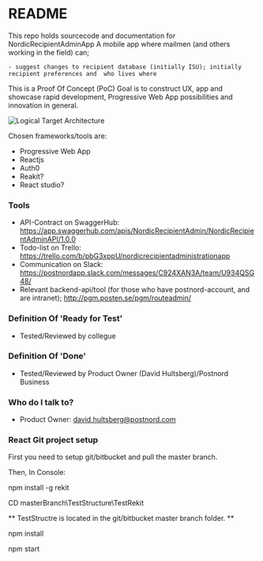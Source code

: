 # README #

This repo holds sourcecode and documentation for NordicRecipientAdminApp
A mobile app where mailmen (and others working in the field) can;

	- suggest changes to recipient database (initially ISU); initially recipient preferences and  who lives where

This is a Proof Of Concept (PoC)
Goal is to construct UX, app and showcase rapid development, Progressive Web App possibilities and innovation in general.

![Logical Target Architecture](https://bitbucket.org/davidhultsberg/nordicrecipientadminapp/raw/master/Docs/NordicRecipientAdminTA.jpg)

Chosen frameworks/tools are:

- Progressive Web App 
- Reactjs
- Auth0
- Reakit?
- React studio?

### Tools ###

* API-Contract on SwaggerHub: https://app.swaggerhub.com/apis/NordicRecipientAdmin/NordicRecipientAdminAPI/1.0.0
* Todo-list on Trello: https://trello.com/b/pbG3xppU/nordicrecipientadministrationapp
* Communication on Slack: https://postnordapp.slack.com/messages/C924XAN3A/team/U934QSG48/
* Relevant backend-api/tool (for those who have postnord-account, and are intranet); http://pgm.posten.se/pgm/routeadmin/

### Definition Of 'Ready for Test' ###

* Tested/Reviewed by collegue

### Definition Of 'Done' ###

* Tested/Reviewed by Product Owner (David Hultsberg)/Postnord Business 


### Who do I talk to? ###

* Product Owner: david.hultsberg@postnord.com

### React Git project setup ###

First you need to setup git/bitbucket and pull the master branch.

Then, In Console:

npm install -g rekit

CD masterBranch\TestStructure\TestRekit

** TestStructre is located in the git/bitbucket master branch folder. **

npm install

npm start

